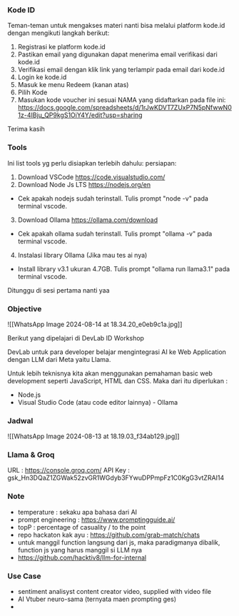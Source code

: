 ### Kode ID

Teman-teman untuk mengakses materi nanti bisa melalui platform kode.id dengan mengikuti langkah berikut:

1. Registrasi ke platform kode.id
2. Pastikan email yang digunakan dapat menerima email verifikasi dari kode.id
3. Verifikasi email dengan klik link yang terlampir pada email dari kode.id
4. Login ke kode.id
5. Masuk ke menu Redeem (kanan atas)
6. Pilih Kode
7. Masukan kode voucher ini sesuai NAMA yang didaftarkan pada file ini: https://docs.google.com/spreadsheets/d/1rJwKDVT7ZUxP7N5pNfwwN01z-4IBju_QP9kgS1OiY4Y/edit?usp=sharing

Terima kasih

### Tools

Ini list tools yg perlu disiapkan terlebih dahulu:
persiapan:

1. Download VSCode https://code.visualstudio.com/
2. Download Node Js LTS https://nodejs.org/en

* Cek apakah nodejs sudah terinstall. Tulis prompt "node -v" pada terminal vscode.

3. Download Ollama https://ollama.com/download
* Cek apakah ollama sudah terinstall. Tulis prompt "ollama -v" pada terminal vscode.

4. Instalasi library Ollama (Jika mau tes ai nya)
* Install library v3.1 ukuran 4.7GB. Tulis prompt "ollama run llama3.1" pada terminal vscode.

Ditunggu di sesi pertama nanti yaa

### Objective

![[WhatsApp Image 2024-08-14 at 18.34.20_e0eb9c1a.jpg]]

Berikut yang dipelajari di DevLab ID Workshop

DevLab untuk para developer belajar mengintegrasi AI ke Web Application dengan LLM dari Meta yaitu Llama.

Untuk lebih teknisnya kita akan menggunakan pemahaman basic web development seperti JavaScript, HTML dan CSS. Maka dari itu diperlukan :
- Node.js 
- Visual Studio Code (atau code editor lainnya)
- Ollama

### Jadwal

![[WhatsApp Image 2024-08-13 at 18.19.03_f34ab129.jpg]]

### Llama & Groq

URL : https://console.groq.com/
API Key : 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

### Note

- temperature : sekaku apa bahasa dari AI
- prompt engineering : https://www.promptingguide.ai/
- topP : percentage of casuality / to the point
- repo hackaton kak ayu : https://github.com/grab-match/chats
- untuk manggil function langsung dari js, maka paradigmanya dibalik, function js yang harus manggil si LLM nya
- https://github.com/hacktiv8/llm-for-internal


### Use Case

- sentiment analisyst content creator video, supplied with video file
- AI Vtuber neuro-sama (ternyata maen prompting ges)
- 